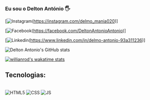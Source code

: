 ### Eu sou o Delton António 🖐️

[![Instagram](https://img.shields.io/badge/Instagram-E4405F?style=for-the-badge&logo=instagram&logoColor=white)(https://instagram.com/delmo_mania020)]

[![Facebook](https://img.shields.io/badge/Facebook-1877F2?style=for-the-badge&logo=facebook&logoColor=white)(https://facebook.com/DeltonAntonioAntonio)]

[![Linkedin](https://img.shields.io/badge/LinkedIn-0077B5?style=for-the-badge&logo=linkedin&logoColor=white)(https://www.linkedin.com/in/delmo-antonio-93a311236)]

![Delton Antonio's GitHub stats](https://github-readme-stats.vercel.app/api?username=DeltonAntonio&show_icons=true&theme=radical)

[![willianrod's wakatime stats](https://github-readme-stats.vercel.app/api/wakatime?username=DeltonAntonio)](https://github.com/anuraghazra/github-readme-stats)

## Tecnologias:

<div style="display:inline_block"><br/>
    <img align="center" alt="HTML5" src="https://img.shields.io/badge/HTML5-E34F26?style=for-the-badge&logo=html5&logoColor=white" />
    <img align="center" alt="CSS" src="https://img.shields.io/badge/CSS3-1572B6?style=for-the-badge&logo=css3&logoColor=white" />
    <img align="center" alt="JS" src="https://img.shields.io/badge/JavaScript-F7DF1E?style=for-the-badge&logo=javascript&logoColor=black" />

</div>


